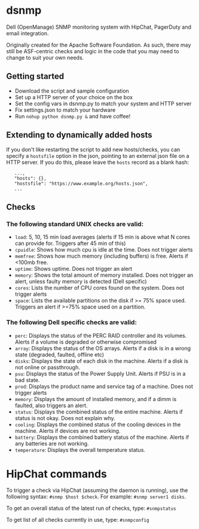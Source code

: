 dsnmp
=====

Dell (OpenManage) SNMP monitoring system with HipChat, PagerDuty and email integration.

Originally created for the Apache Software Foundation. 
As such, there may still be ASF-centric checks and logic in the code that you may need to change to suit your own needs.

## Getting started ##
- Download the script and sample configuration
- Set up a HTTP server of your choice on the box
- Set the config vars in dsnmp.py to match your system and HTTP server
- Fix settings.json to match your hardware
- Run `nohup python dsnmp.py &` and have coffee!

## Extending to dynamically added hosts ##
If you don't like restarting the script to add new hosts/checks,
you can specify a `hostsfile` option in the json, pointing to an external json file on a HTTP server.
If you do this, please leave the `hosts` record as a blank hash:
~~~
   ...,
   "hosts": {},
   "hostsfile": "https://www.example.org/hosts.json",
   ...
~~~

## Checks ##

 ### The following standard UNIX checks are valid:

 - `load`:        5, 10, 15 min load averages (alerts if 15 min is above what N cores can provide for. Triggers after 45 min of this)
 - `cpuidle`:     Shows how much cpu is idle at the time. Does not trigger alerts
 - `memfree`:     Shows how much memory (including buffers) is free. Alerts if <100mb free.
 - `uptime`:      Shows uptime. Does not trigger an alert
 - `memory`:      Shows the total amount of memory installed. Does not trigger an alert, unless faulty memory is detected (Dell specific)
 - `cores`:       Lists the number of CPU cores found on the system. Does not trigger alerts
 - `space`:       Lists the available partitions on the disk if >= 75% space used. Triggers an alert if >=75% space used on a partition.
 
 
 ### The following Dell specific checks are valid:
 
 - `perc`:        Displays the status of the PERC RAID controller and its volumes. Alerts if a volume is degraded or otherwise compromised
 - `array`:       Displays the status of the OS arrays. Alerts if a disk is in a wrong state (degraded, faulted, offline etc)
 - `disks`:       Displays the state of each disk in the machine. Alerts if a disk is not online or passthrough.
 - `psu`:         Displays the status of the Power Supply Unit. Alerts if PSU is in a bad state.
 - `prod`:        Displays the product name and service tag of a machine. Does not trigger alerts
 - `memory`:      Displays the amount of installed memory, and if a dimm is faulted, also triggers an alert.
 - `status`:      Displays the combined status of the entire machine. Alerts if status is not okay. Does not explain why.
 - `cooling`:     Displays the combined status of the cooling devices in the machine. Alerts if devices are not working.
 - `battery`:     Displays the combined battery status of the machine. Alerts if any batteries are not working.
 - `temperature`: Displays the overall temperature status.


# HipChat commands ##
 To trigger a check via HipChat (assuming the daemon is running), use the following syntax:
 `#snmp $host $check`.
 For example: `#snmp server1 disks`.
 
 To get an overall status of the latest run of checks, type: `#snmpstatus`
 
 To get list of all checks currently in use, type: `#snmpconfig`
 

